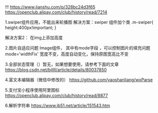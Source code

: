 !!! 
https://www.jianshu.com/p/328bc24d3f65
https://openclub.alipay.com/club/history/read/7214

1.swiper组件应用，不能出来轮播图
解决方案：swiper 组件加个类
<swiper class="m-swiper"></swiper>
.m-swiper{
	height:400px!important;
}


解决方案2： 在img上添加高度


2.图片自适应问题
Image组件，  其中有mode字段 ，可以控制图片的填充问题 
mode='widthFix'  宽度不变，高度自动变化，保持原图宽高比不变

3.全部状态管理（）暂无，如果想要使用，请参考下面的文章
https://blog.csdn.net/billll/article/details/80037850	

4.富文本编辑器（微信中修改的）
https://github.com/yaoshanliang/wxParse

5.支付宝小程序使用阿里图标   
https://openclub.alipay.com/club/history/read/8877

6.解析字符串 https://www.jb51.net/article/151543.htm